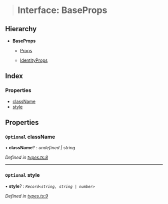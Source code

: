 > # Interface: BaseProps

## Hierarchy

* **BaseProps**

  * [Props](_types_.props.md)

  * [IdentityProps](_types_.identityprops.md)

## Index

### Properties

* [className](_types_.baseprops.md#optional-classname)
* [style](_types_.baseprops.md#optional-style)

## Properties

### `Optional` className

• **className**? : *undefined | string*

*Defined in [types.ts:8](https://github.com/polkadot-js/ui/blob/a5dde02/packages/react-identicon/src/types.ts#L8)*

___

### `Optional` style

• **style**? : *`Record<string, string | number>`*

*Defined in [types.ts:9](https://github.com/polkadot-js/ui/blob/a5dde02/packages/react-identicon/src/types.ts#L9)*